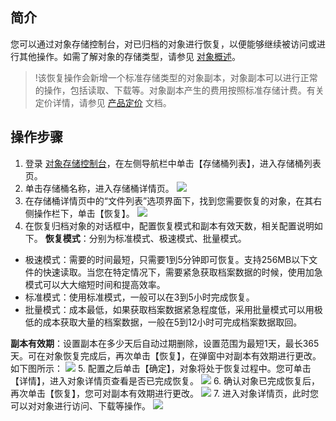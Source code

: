 ## 简介
您可以通过对象存储控制台，对已归档的对象进行恢复，以便能够继续被访问或进行其他操作。如需了解对象的存储类型，请参见 [对象概述](https://intl.cloud.tencent.com/document/product/436/13324)。

>!该恢复操作会新增一个标准存储类型的对象副本，对象副本可以进行正常的操作，包括读取、下载等。对象副本产生的费用按照标准存储计费。有关定价详情，请参见 [产品定价](https://intl.cloud.tencent.com/document/product/436/6239) 文档。


## 操作步骤

1. 登录 [对象存储控制台](https://console.cloud.tencent.com/cos5)，在左侧导航栏中单击【存储桶列表】，进入存储桶列表页。
2. 单击存储桶名称，进入存储桶详情页。
![](https://main.qcloudimg.com/raw/8e0e792c0f0dc57c984b3e3a81827696.png)
3. 在存储桶详情页中的“文件列表”选项界面下，找到您需要恢复的对象，在其右侧操作栏下，单击【恢复】。
![](https://main.qcloudimg.com/raw/2d34eaee99c4bcb469025f857ed983f1.png)
4. 在恢复归档对象的对话框中，配置恢复模式和副本有效天数，相关配置说明如下。
 **恢复模式**：分别为标准模式、极速模式、批量模式。
 - 极速模式：需要的时间最短，只需要1到5分钟即可恢复。支持256MB以下文件的快速读取。当您在特定情况下，需要紧急获取档案数据的时候，使用加急模式可以大大缩短时间和提高效率。
 - 标准模式：使用标准模式，一般可以在3到5小时完成恢复。
 - 批量模式：成本最低，如果获取档案数据紧急程度低，采用批量模式可以用极低的成本获取大量的档案数据，一般在5到12小时可完成档案数据取回。

 **副本有效期**：设置副本在多少天后自动过期删除，设置范围为最短1天，最长365天。可在对象恢复完成后，再次单击【恢复】，在弹窗中对副本有效期进行更改。
 如下图所示：
![](https://main.qcloudimg.com/raw/3d3163c09213423aa959b179237ab137.png)
5. 配置之后单击【确定】，对象将处于恢复过程中。您可单击【详情】，进入对象详情页查看是否已完成恢复。
![](https://main.qcloudimg.com/raw/4686bc71f95d7178a8690f3eb49721e6.png)
6. 确认对象已完成恢复后，再次单击【恢复】，您可对副本有效期进行更改。
![](https://main.qcloudimg.com/raw/e794f58d2593df1ecb675fc7ffa5019c.png)
7. 进入对象详情页，此时您可以对对象进行访问、下载等操作。
![](https://main.qcloudimg.com/raw/c464c9fa3e83213f7cf8692f32fa72ab.png)




